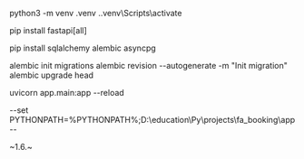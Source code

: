 python3 -m venv .venv
.\.venv\Scripts\activate

[//]: # (422 - validation error)
[//]: # (pip install fastapi uvicorn)
pip install fastapi[all]

pip install sqlalchemy alembic asyncpg

alembic init migrations
alembic revision --autogenerate -m "Init migration"
alembic upgrade head  

uvicorn app.main:app --reload


--set PYTHONPATH=%PYTHONPATH%;D:\education\Py\projects\fa_booking\app--



~1.6.~
